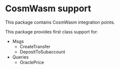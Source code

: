 # CosmWasm support

This package contains CosmWasm integration points.

This package provides first class support for:

- Msgs
  - CreateTransfer
  - DepositToSubaccount
- Queries
  - OraclePrice
